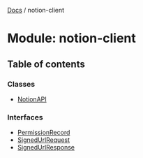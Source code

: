[Docs](../README.md) / notion-client

# Module: notion-client

## Table of contents

### Classes

- [NotionAPI](../classes/notion_client.NotionAPI.md)

### Interfaces

- [PermissionRecord](../interfaces/notion_client.PermissionRecord.md)
- [SignedUrlRequest](../interfaces/notion_client.SignedUrlRequest.md)
- [SignedUrlResponse](../interfaces/notion_client.SignedUrlResponse.md)
